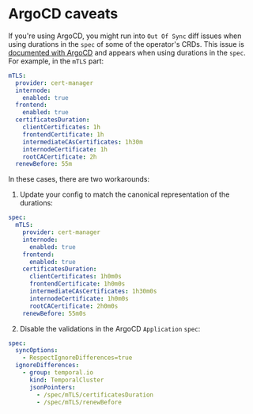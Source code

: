 # ArgoCD caveats

If you're using ArgoCD, you might run into `Out Of Sync` diff issues when using durations in the `spec` of some of the operator's CRDs.  This issue is [documented with ArgoCD](https://github.com/argoproj/argo-cd/discussions/14229) and appears when using durations in the `spec`. For example, in the `mTLS` part:

```yaml
mTLS:
  provider: cert-manager
  internode:
    enabled: true
  frontend:
    enabled: true
  certificatesDuration:
    clientCertificates: 1h
    frontendCertificate: 1h
    intermediateCAsCertificates: 1h30m
    internodeCertificate: 1h
    rootCACertificate: 2h
  renewBefore: 55m
```

In these cases, there are two workarounds:

1. Update your config to match the canonical representation of the durations:
```yaml
spec:
  mTLS:
    provider: cert-manager
    internode:
      enabled: true
    frontend:
      enabled: true
    certificatesDuration:
      clientCertificates: 1h0m0s
      frontendCertificate: 1h0m0s
      intermediateCAsCertificates: 1h30m0s
      internodeCertificate: 1h0m0s
      rootCACertificate: 2h0m0s
    renewBefore: 55m0s
```
2. Disable the validations in the ArgoCD `Application` `spec`:
```yaml
spec:
  syncOptions:
    - RespectIgnoreDifferences=true
  ignoreDifferences:
    - group: temporal.io
      kind: TemporalCluster
      jsonPointers:
        - /spec/mTLS/certificatesDuration
        - /spec/mTLS/renewBefore
```
